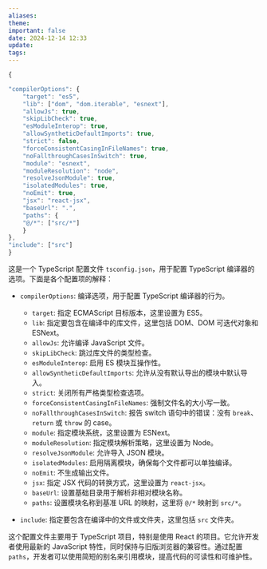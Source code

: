 ```yaml
---
aliases: 
theme: 
important: false
date: 2024-12-14 12:33
update: 
tags:
---
```


```js
{

"compilerOptions": {
	"target": "es5",
	"lib": ["dom", "dom.iterable", "esnext"],
	"allowJs": true,
	"skipLibCheck": true,
	"esModuleInterop": true,
	"allowSyntheticDefaultImports": true,
	"strict": false,
	"forceConsistentCasingInFileNames": true,
	"noFallthroughCasesInSwitch": true,
	"module": "esnext",
	"moduleResolution": "node",
	"resolveJsonModule": true,
	"isolatedModules": true,
	"noEmit": true,
	"jsx": "react-jsx",
	"baseUrl": ".",
	"paths": {
	"@/*": ["src/*"]
	}
},
"include": ["src"]
}
```

这是一个 TypeScript 配置文件 `tsconfig.json`，用于配置 TypeScript 编译器的选项。下面是各个配置项的解释：

- `compilerOptions`: 编译选项，用于配置 TypeScript 编译器的行为。
  - `target`: 指定 ECMAScript 目标版本，这里设置为 ES5。
  - `lib`: 指定要包含在编译中的库文件，这里包括 DOM、DOM 可迭代对象和 ESNext。
  - `allowJs`: 允许编译 JavaScript 文件。
  - `skipLibCheck`: 跳过库文件的类型检查。
  - `esModuleInterop`: 启用 ES 模块互操作性。
  - `allowSyntheticDefaultImports`: 允许从没有默认导出的模块中默认导入。
  - `strict`: 关闭所有严格类型检查选项。
  - `forceConsistentCasingInFileNames`: 强制文件名的大小写一致。
  - `noFallthroughCasesInSwitch`: 报告 switch 语句中的错误：没有 `break`、`return` 或 `throw` 的 case。
  - `module`: 指定模块系统，这里设置为 ESNext。
  - `moduleResolution`: 指定模块解析策略，这里设置为 Node。
  - `resolveJsonModule`: 允许导入 JSON 模块。
  - `isolatedModules`: 启用隔离模块，确保每个文件都可以单独编译。
  - `noEmit`: 不生成输出文件。
  - `jsx`: 指定 JSX 代码的转换方式，这里设置为 `react-jsx`。
  - `baseUrl`: 设置基础目录用于解析非相对模块名称。
  - `paths`: 设置模块名称到基准 URL 的映射，这里将 `@/*` 映射到 `src/*`。

- `include`: 指定要包含在编译中的文件或文件夹，这里包括 `src` 文件夹。

这个配置文件主要用于 TypeScript 项目，特别是使用 React 的项目。它允许开发者使用最新的 JavaScript 特性，同时保持与旧版浏览器的兼容性。通过配置 `paths`，开发者可以使用简短的别名来引用模块，提高代码的可读性和可维护性。
